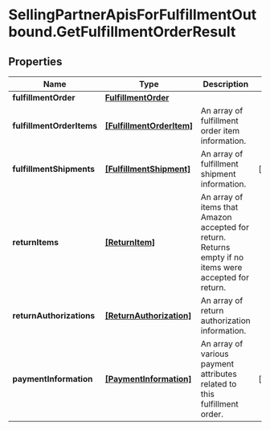 # SellingPartnerApisForFulfillmentOutbound.GetFulfillmentOrderResult

## Properties

Name | Type | Description | Notes
------------ | ------------- | ------------- | -------------
**fulfillmentOrder** | [**FulfillmentOrder**](FulfillmentOrder.md) |  | 
**fulfillmentOrderItems** | [**[FulfillmentOrderItem]**](FulfillmentOrderItem.md) | An array of fulfillment order item information. | 
**fulfillmentShipments** | [**[FulfillmentShipment]**](FulfillmentShipment.md) | An array of fulfillment shipment information. | [optional] 
**returnItems** | [**[ReturnItem]**](ReturnItem.md) | An array of items that Amazon accepted for return. Returns empty if no items were accepted for return. | 
**returnAuthorizations** | [**[ReturnAuthorization]**](ReturnAuthorization.md) | An array of return authorization information. | 
**paymentInformation** | [**[PaymentInformation]**](PaymentInformation.md) | An array of various payment attributes related to this fulfillment order. | [optional] 


